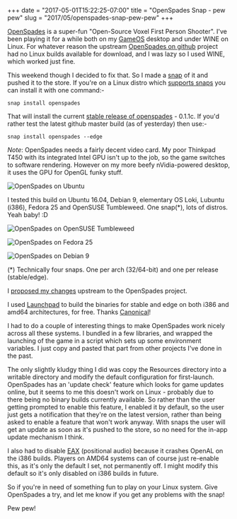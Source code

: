 +++
date = "2017-05-01T15:22:25-07:00"
title = "OpenSpades Snap - pew pew"
slug = "2017/05/openspades-snap-pew-pew"
+++


[OpenSpades](http://openspades.yvt.jp/) is a super-fun "Open-Source Voxel First Person Shooter". I've been playing it for a while both on my [GameOS](https://www.microsoft.com/en-gb/windows) desktop and under WINE on Linux. For whatever reason the upstream [OpenSpades on github](https://github.com/yvt/openspades) project had no Linux builds available for download, and I was lazy so I used WINE, which worked just fine.

This weekend though I decided to fix that. So I made a [snap](http://snapcraft.io/) of it and pushed it to the store. If you're on a Linux distro which [supports snaps](https://snapcraft.io/docs/core/install) you can install it with one command:-

    snap install openspades

That will install the current [stable release of openspades](https://github.com/yvt/openspades/releases) - 0.1.1c. If you'd rather test the latest github master build (as of yesterday) then use:-

    snap install openspades --edge

*Note*: OpenSpades needs a fairly decent video card. My poor Thinkpad T450 with its integrated Intel GPU isn't up to the job, so the game switches to software rendering. However on my more beefy nVidia-powered desktop, it uses the GPU for OpenGL funky stuff. 

![OpenSpades on Ubuntu](/images/2017-05-01/ubuntu.png)

I tested this build on Ubuntu 16.04, Debian 9, elementary OS Loki, Lubuntu (i386), Fedora 25 and OpenSUSE Tumbleweed. One snap(*), lots of distros. Yeah baby! :D

![OpenSpades on OpenSUSE Tumbleweed](/images/2017-05-01/opensuse.png)

![OpenSpades on Fedora 25](/images/2017-05-01/fedora.png)

![OpenSpades on Debian 9](/images/2017-05-01/debian.png)

(*) Technically four snaps. One per arch (32/64-bit) and one per release (stable/edge).

I [proposed my changes](https://github.com/yvt/openspades/pull/612) upstream to the OpenSpades project.

I used [Launchpad](http://launchpad.net/) to build the binaries for stable and edge on both i386 and amd64 architectures, for free. Thanks [Canonical](http://canonical.com/)!

I had to do a couple of interesting things to make OpenSpades work nicely across all these systems. I bundled in a few libraries, and wrapped the launching of the game in a script which sets up some environment variables. I just copy and pasted that part from other projects I've done in the past.

The only slightly kludgy thing I did was copy the Resources directory into a writable directory and modify the default configuration for first-launch. OpenSpades has an 'update check' feature which looks for game updates online, but it seems to me this doesn't work on Linux - probably due to there being no binary builds currently available. So rather than the user getting prompted to enable this feature, I enabled it by default, so the user just gets a notification that they're on the latest version, rather than being asked to enable a feature that won't work anyway. With snaps the user will get an update as soon as it's pushed to the store, so no need for the in-app update mechanism I think.

I also had to disable [EAX](https://en.wikipedia.org/wiki/Environmental_Audio_Extensions) (positional audio) because it crashes OpenAL on the i386 builds. Players on AMD64 systems can of course just re-enable this, as it's only the default I set, not permanently off. I might modify this default so it's only disabled on i386 builds in future.

So if you're in need of something fun to play on your Linux system. Give OpenSpades a try, and let me know if you get any problems with the snap!

Pew pew!
